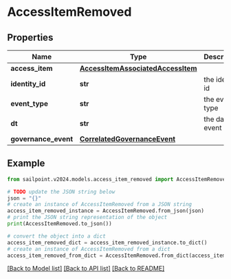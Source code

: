 # AccessItemRemoved


## Properties

Name | Type | Description | Notes
------------ | ------------- | ------------- | -------------
**access_item** | [**AccessItemAssociatedAccessItem**](AccessItemAssociatedAccessItem.md) |  | [optional] 
**identity_id** | **str** | the identity id | [optional] 
**event_type** | **str** | the event type | [optional] 
**dt** | **str** | the date of event | [optional] 
**governance_event** | [**CorrelatedGovernanceEvent**](CorrelatedGovernanceEvent.md) |  | [optional] 

## Example

```python
from sailpoint.v2024.models.access_item_removed import AccessItemRemoved

# TODO update the JSON string below
json = "{}"
# create an instance of AccessItemRemoved from a JSON string
access_item_removed_instance = AccessItemRemoved.from_json(json)
# print the JSON string representation of the object
print(AccessItemRemoved.to_json())

# convert the object into a dict
access_item_removed_dict = access_item_removed_instance.to_dict()
# create an instance of AccessItemRemoved from a dict
access_item_removed_from_dict = AccessItemRemoved.from_dict(access_item_removed_dict)
```
[[Back to Model list]](../README.md#documentation-for-models) [[Back to API list]](../README.md#documentation-for-api-endpoints) [[Back to README]](../README.md)


